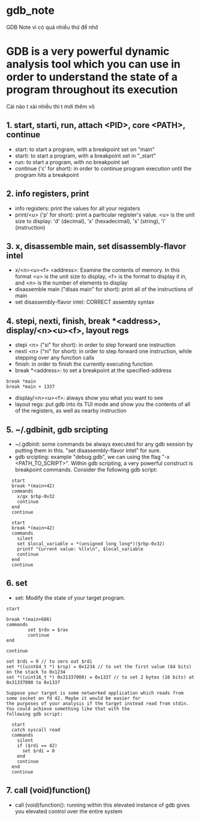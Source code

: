 # gdb_note
GDB Note vì có quá nhiều thứ để nhớ

# GDB is a very powerful dynamic analysis tool which you can use in order to understand the state of a program throughout its execution
Cái nào t xài nhiều thì t mới thêm vô

## 1. start, starti, run, attach \<PID\>, core \<PATH\>, continue
- start: to start a program, with a breakpoint set on "main"
- starti: to start a program, with a breakpoint set in "_start"
- run: to start a program, with no breakpoint set
- continue ('c' for short): in order to continue program execution until the program hits a breakpoint

## 2. info registers, print
- info registers: print the values for all your registers
- print/\<u\> ('p' for short): print a particular register's value. \<u\> is the unit size to display: 'd' (decimal), 'x' (hexadecimal), 's' (string), 'i' (instruction)

## 3. x, disassemble main, set disassembly-flavor intel
- x/\<n\>\<u\>\<f\> \<address\>: Examine the contents of memory. In this format \<u\> is the unit size to display, \<f\> is the format to display it in, and \<n\> is the number of elements to display
- disassemble main ("disas main" for short): print all of the instructions of main
- set disassembly-flavor intel: CORRECT assembly syntax

## 4. stepi, nexti, finish, break *\<address\>, display/\<n\>\<u\>\<f\>, layout regs
- stepi \<n\> ("si" for short): in order to step forward one instruction
- nexti \<n\> ("ni" for short): in order to step forward one instruction, while stepping over any function calls
- finish: in order to finish the currently executing function
- break *\<address\>: to set a breakpoint at the specified-address
```
break *main
break *main + 1337
```
- display/\<n\>\<u\>\<f\>: always show you what you want to see
- layout regs: put gdb into its TUI mode and show you the contents of all of the registers, as well as nearby instruction

## 5. ~/.gdbinit, gdb srcipting
- ~/.gdbinit: some commands be always executed for any gdb session by putting them in this. "set disassembly-flavor intel" for sure.
- gdb srcipting: example "debug.gdb", we can using the flag "-x \<PATH_TO_SCRIPT\>". Within gdb scripting, a very powerful construct is breakpoint commands. Consider the following gdb script:
```
  start
  break *(main+42)
  commands
    x/gx $rbp-0x32
    continue
  end
  continue
```
```
  start
  break *(main+42)
  commands
    silent
    set $local_variable = *(unsigned long long*)($rbp-0x32)
    printf "Current value: %llx\n", $local_variable
    continue
  end
  continue
```
## 6. set
- set: Modify the state of your target program.
```
start

break *(main+686)
commands
        set $rdx = $rax
        continue
end

continue
```
```
set $rdi = 0 // to zero out $rdi
set *((uint64_t *) $rsp) = 0x1234 // to set the first value (64 bits) on the stack to 0x1234
set *((uint16_t *) 0x31337000) = 0x1337 // to set 2 bytes (16 bits) at 0x31337000 to 0x1337
```
```
Suppose your target is some networked application which reads from some socket on fd 42. Maybe it would be easier for
the purposes of your analysis if the target instead read from stdin. You could achieve something like that with the
following gdb script:

  start
  catch syscall read
  commands
    silent
    if ($rdi == 42)
      set $rdi = 0
    end
    continue
  end
  continue
```
## 7. call (void)function()
- call (void)function(): running within this elevated instance of gdb gives you elevated control over the entire system
